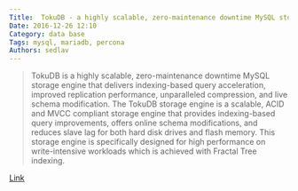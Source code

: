 ```yaml
---
Title:  TokuDB - a highly scalable, zero-maintenance downtime MySQL storage
Date: 2016-12-26 12:10
Category: data base
Tags: mysql, mariadb, percona
Authors: sedlav
---
```


> TokuDB is a highly scalable, zero-maintenance downtime MySQL storage engine that delivers indexing-based query acceleration, improved replication performance, unparalleled compression, and live schema modification. The TokuDB storage engine is a scalable, ACID and MVCC compliant storage engine that provides indexing-based query improvements, offers online schema modifications, and reduces slave lag for both hard disk drives and flash memory. This storage engine is specifically designed for high performance on write-intensive workloads which is achieved with Fractal Tree indexing.

[Link](https://www.percona.com/doc/percona-server/5.7/tokudb/tokudb_intro.html)
